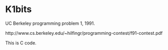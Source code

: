 # K1bits
<p>UC Berkeley programming problem 1, 1991.</p>
<p>http://www.cs.berkeley.edu/~hilfingr/programming-contest/f91-contest.pdf</p>
<p>This is C code.</p>

